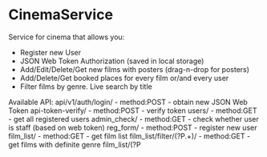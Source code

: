 # CinemaService
Service for cinema that allows you:
 - Register new User
 - JSON Web Token Authorization (saved in local storage)
 - Add/Edit/Delete/Get new films with posters (drag-n-drop for posters)
 - Add/Delete/Get booked places for every film or/and every user
 - Filter films by genre. Live search by title
 
 Available API:
 api/v1/auth/login/ - method:POST - obtain new JSON Web Token
 api-token-verify/ - method:POST - verify token
 users/ - method:GET - get all registered users
 admin_check/ - method:GET - check whether user is staff (based on web token)
 reg_form/ - method:POST - register new user
 film_list/ - method:GET - get film list 
 film_list/filter/(?P<genre>.+)/ - method:GET - get films with definite genre
 film_list/(?P<title>.+) - method:GET - live search for films (title)
 user_bookings/film/(?P<film_id>[0-9]+)/ - method:GET - get all bookings for definite film
 user_bookings/ - method:POST/DELETE - add/delete order (book the place)
 user_bookings/(?P<id>[0-9]+)/ - method:GET - get all bookings for definite user
 film/(?P<id>[0-9]+)/ - method:GET - get film detail
 film/ - method:POST/PUT/DELETE - add/change/delete new film
 poster/(?P<id>[0-9]+)/ - method:GET - get poster
 poster - method:POST/PUT/DELETE - add/change/delete new posters
Form for adding new film - submit two forms at once (one for film, one for poster)

Database models relations:
User - one to many - BookedPlace (foreign key)
Film - one to many - BookedPlace (foreign key)
Film - one to many - Poster (foreign key)

Database: PostgreSQL
Frameworks: Django (with Django-REST)
Front-end: without frameworks (jQuery)
 
 
